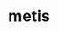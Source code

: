 ---
title: "metis"
layout: cache
categories: [package, develop]
meta: {"compilers": ["cce@18.0.0", "gcc@11.1.0", "gcc@11.4.0", "gcc@13.2.0", "gcc@7.3.1", "gcc@7.5.0", "intel-oneapi-compilers@2024.1.0", "intel-oneapi-compilers@2025.1.0"], "num_specs": 146, "num_specs_by_stack": {"aws-pcluster-x86_64_v4": 16, "data-vis-sdk": 10, "e4s": 16, "e4s-cray-rhel": 12, "e4s-neoverse-v2": 12, "e4s-oneapi": 16, "e4s-rocm-external": 6, "ml-linux-x86_64-rocm": 6, "radiuss": 12, "radiuss-aws": 12, "radiuss-aws-aarch64": 30, "root": 146, "tutorial": 4}, "oss": ["amzn2", "rhel8", "ubuntu18.04", "ubuntu20.04", "ubuntu22.04", "ubuntu24.04"], "platforms": ["linux"], "stacks": ["aws-pcluster-x86_64_v4", "data-vis-sdk", "e4s", "e4s-cray-rhel", "e4s-neoverse-v2", "e4s-oneapi", "e4s-rocm-external", "ml-linux-x86_64-rocm", "radiuss", "radiuss-aws", "radiuss-aws-aarch64", "root", "tutorial"], "targets": ["aarch64", "neoverse_v2", "x86_64_v3", "x86_64_v4"], "versions": ["5.1.0"]}
spec_details: [{"compiler": "intel-oneapi-compilers@2025.1.0", "hash": "2bijzmivhxpihahxqeiontytgylqtlv5", "os": "ubuntu22.04", "platform": "linux", "size": "-", "stacks": ["e4s-oneapi", "root"], "target": "x86_64_v3", "variants": ["build_system=cmake", "build_type=Release", "~gdb", "generator=make", "~int64", "~ipo", "~no_warning", "patches:=4991da9,93a7903,b1225da", "~real64", "+shared"], "versions": ["5.1.0"]}, {"compiler": "gcc@7.3.1", "hash": "2ciyamksq2xdf3qft57ytf2rkhcrkixg", "os": "amzn2", "platform": "linux", "size": "-", "stacks": ["radiuss-aws-aarch64", "root"], "target": "aarch64", "variants": ["build_system=cmake", "build_type=Release", "~gdb", "generator=make", "~int64", "~ipo", "~no_warning", "patches:=4991da9,93a7903,b1225da", "~real64", "+shared"], "versions": ["5.1.0"]}, {"compiler": "gcc@7.3.1", "hash": "2dvfzwkueenpi6rrdwxr6vjfk4vu6wm2", "os": "amzn2", "platform": "linux", "size": "-", "stacks": ["radiuss-aws-aarch64", "root"], "target": "aarch64", "variants": ["build_system=cmake", "build_type=Release", "~gdb", "generator=make", "~int64", "~ipo", "~no_warning", "patches:=4991da9,93a7903,b1225da", "~real64", "+shared"], "versions": ["5.1.0"]}, {"compiler": "intel-oneapi-compilers@2025.1.0", "hash": "2gwjefofa3s4si4nozvjpckqnebvvdt5", "os": "ubuntu22.04", "platform": "linux", "size": "-", "stacks": ["e4s-oneapi", "root"], "target": "x86_64_v3", "variants": ["build_system=cmake", "build_type=Release", "~gdb", "generator=make", "~int64", "~ipo", "~no_warning", "patches:=4991da9,93a7903,b1225da", "~real64", "+shared"], "versions": ["5.1.0"]}, {"compiler": "gcc@11.1.0", "hash": "2kwijhh6z4dtuinxj3yxj2bskffqw2eo", "os": "ubuntu20.04", "platform": "linux", "size": "-", "stacks": ["data-vis-sdk", "root"], "target": "x86_64_v3", "variants": ["build_system=cmake", "build_type=Release", "~gdb", "generator=make", "~int64", "~ipo", "~no_warning", "patches:=4991da9,93a7903,b1225da", "~real64", "+shared"], "versions": ["5.1.0"]}, {"compiler": "intel-oneapi-compilers@2025.1.0", "hash": "2t3ykfjcaluu4ywnjrhqxlubchraz3gp", "os": "ubuntu22.04", "platform": "linux", "size": "-", "stacks": ["e4s-oneapi", "root"], "target": "x86_64_v3", "variants": ["build_system=cmake", "build_type=Release", "~gdb", "generator=make", "~int64", "~ipo", "~no_warning", "patches:=4991da9,93a7903,b1225da", "~real64", "+shared"], "versions": ["5.1.0"]}, {"compiler": "gcc@11.1.0", "hash": "2wzswvne56jpgqptr6cesrgpmqruapy6", "os": "ubuntu20.04", "platform": "linux", "size": "-", "stacks": ["data-vis-sdk", "root"], "target": "x86_64_v3", "variants": ["build_system=cmake", "build_type=Release", "~gdb", "generator=make", "~int64", "~ipo", "~no_warning", "patches:=4991da9,93a7903,b1225da", "~real64", "+shared"], "versions": ["5.1.0"]}, {"compiler": "gcc@7.3.1", "hash": "2y5ohsz44a6dad5iu7fofdfemnttpnv6", "os": "amzn2", "platform": "linux", "size": "-", "stacks": ["radiuss-aws-aarch64", "root"], "target": "aarch64", "variants": ["build_system=cmake", "build_type=Release", "~gdb", "generator=make", "~int64", "~ipo", "~no_warning", "patches:=4991da9,93a7903,b1225da", "~real64", "+shared"], "versions": ["5.1.0"]}, {"compiler": "cce@18.0.0", "hash": "3hcpbrkr5nnbhgbhtyrl2bnzsdlv5qbc", "os": "rhel8", "platform": "linux", "size": "-", "stacks": ["e4s-cray-rhel", "root"], "target": "x86_64_v3", "variants": ["build_system=cmake", "build_type=Release", "~gdb", "generator=make", "~int64", "~ipo", "~no_warning", "patches:=4991da9,93a7903", "~real64", "+shared"], "versions": ["5.1.0"]}, {"compiler": "gcc@7.3.1", "hash": "427voanhuww6vbbtpidmwol6dt3pokut", "os": "amzn2", "platform": "linux", "size": "-", "stacks": ["radiuss-aws", "root"], "target": "x86_64_v3", "variants": ["build_system=cmake", "build_type=Release", "~gdb", "generator=make", "~int64", "~ipo", "~no_warning", "patches:=4991da9,93a7903,b1225da", "~real64", "+shared"], "versions": ["5.1.0"]}, {"compiler": "gcc@7.5.0", "hash": "46zzcpimaz2biztcvoqhniszd4sy26yy", "os": "ubuntu18.04", "platform": "linux", "size": "-", "stacks": ["radiuss", "root"], "target": "x86_64_v3", "variants": ["build_system=cmake", "build_type=Release", "~gdb", "generator=make", "~int64", "~ipo", "~no_warning", "patches:=4991da9,93a7903,b1225da", "~real64", "+shared"], "versions": ["5.1.0"]}, {"compiler": "gcc@7.3.1", "hash": "4ksp67ca3s6foezhbdqbhxookthm4aeu", "os": "amzn2", "platform": "linux", "size": "-", "stacks": ["radiuss-aws", "root"], "target": "x86_64_v3", "variants": ["build_system=cmake", "build_type=Release", "~gdb", "generator=make", "~int64", "~ipo", "~no_warning", "patches:=4991da9,93a7903,b1225da", "~real64", "+shared"], "versions": ["5.1.0"]}, {"compiler": "intel-oneapi-compilers@2024.1.0", "hash": "4wwwjrquwio6fkpxhujb5ipdllssn6ek", "os": "amzn2", "platform": "linux", "size": "-", "stacks": ["aws-pcluster-x86_64_v4", "root"], "target": "x86_64_v3", "variants": ["build_system=cmake", "build_type=Release", "~gdb", "generator=make", "~int64", "~ipo", "~no_warning", "patches:=4991da9,93a7903,b1225da", "~real64", "+shared"], "versions": ["5.1.0"]}, {"compiler": "gcc@7.5.0", "hash": "5452j633rhu5pzkzf7jqx74bseuwyo64", "os": "ubuntu18.04", "platform": "linux", "size": "-", "stacks": ["radiuss", "root"], "target": "x86_64_v3", "variants": ["build_system=cmake", "build_type=Release", "~gdb", "generator=make", "~int64", "~ipo", "~no_warning", "patches:=4991da9,93a7903,b1225da", "~real64", "+shared"], "versions": ["5.1.0"]}, {"compiler": "intel-oneapi-compilers@2024.1.0", "hash": "54s2vvcm24syk6qisfmcnbvlyx26lexw", "os": "amzn2", "platform": "linux", "size": "-", "stacks": ["aws-pcluster-x86_64_v4", "root"], "target": "x86_64_v3", "variants": ["build_system=cmake", "build_type=Release", "~gdb", "generator=make", "~int64", "~ipo", "~no_warning", "patches:=4991da9,93a7903,b1225da", "~real64", "+shared"], "versions": ["5.1.0"]}, {"compiler": "intel-oneapi-compilers@2024.1.0", "hash": "57vbiro22cordte57vndmezs6ucqcere", "os": "amzn2", "platform": "linux", "size": "-", "stacks": ["aws-pcluster-x86_64_v4", "root"], "target": "x86_64_v4", "variants": ["build_system=cmake", "build_type=Release", "~gdb", "generator=make", "~int64", "~ipo", "~no_warning", "patches:=4991da9,93a7903,b1225da", "~real64", "+shared"], "versions": ["5.1.0"]}, {"compiler": "gcc@7.5.0", "hash": "5mpnj4adkajuq4hhkiri6rezqwb2hnyb", "os": "ubuntu18.04", "platform": "linux", "size": "-", "stacks": ["radiuss", "root"], "target": "x86_64_v3", "variants": ["build_system=cmake", "build_type=Release", "~gdb", "generator=make", "~int64", "~ipo", "~no_warning", "patches:=4991da9,93a7903,b1225da", "~real64", "+shared"], "versions": ["5.1.0"]}, {"compiler": "intel-oneapi-compilers@2024.1.0", "hash": "5piux76uqvaozlxcf2cot3lhnkikzoxh", "os": "amzn2", "platform": "linux", "size": "-", "stacks": ["aws-pcluster-x86_64_v4", "root"], "target": "x86_64_v4", "variants": ["build_system=cmake", "build_type=Release", "~gdb", "generator=make", "~int64", "~ipo", "~no_warning", "patches:=4991da9,93a7903,b1225da", "~real64", "+shared"], "versions": ["5.1.0"]}, {"compiler": "gcc@7.3.1", "hash": "5rqy76e26hixromaxs7jguo4g46flu65", "os": "amzn2", "platform": "linux", "size": "-", "stacks": ["radiuss-aws-aarch64", "root"], "target": "aarch64", "variants": ["build_system=cmake", "build_type=Release", "~gdb", "generator=make", "~int64", "~ipo", "~no_warning", "patches:=4991da9,93a7903,b1225da", "~real64", "+shared"], "versions": ["5.1.0"]}, {"compiler": "intel-oneapi-compilers@2025.1.0", "hash": "5zbjkmovhzvihxurds7bflzpvkmzldhl", "os": "ubuntu22.04", "platform": "linux", "size": "-", "stacks": ["e4s-oneapi", "root"], "target": "x86_64_v3", "variants": ["build_system=cmake", "build_type=Release", "~gdb", "generator=make", "~int64", "~ipo", "~no_warning", "patches:=4991da9,93a7903,b1225da", "~real64", "+shared"], "versions": ["5.1.0"]}, {"compiler": "intel-oneapi-compilers@2024.1.0", "hash": "63zv74ma2a5pyht4dqqfttojxenozjr7", "os": "amzn2", "platform": "linux", "size": "-", "stacks": ["aws-pcluster-x86_64_v4", "root"], "target": "x86_64_v3", "variants": ["build_system=cmake", "build_type=Release", "~gdb", "generator=make", "~int64", "~ipo", "~no_warning", "patches:=4991da9,93a7903,b1225da", "~real64", "+shared"], "versions": ["5.1.0"]}, {"compiler": "gcc@11.4.0", "hash": "6c2j5jpnymrc4qtufhmfal5gof5biuph", "os": "ubuntu22.04", "platform": "linux", "size": "-", "stacks": ["e4s-neoverse-v2", "root"], "target": "neoverse_v2", "variants": ["build_system=cmake", "build_type=Release", "~gdb", "generator=make", "~int64", "~ipo", "~no_warning", "patches:=4991da9,93a7903,b1225da", "~real64", "+shared"], "versions": ["5.1.0"]}, {"compiler": "gcc@7.3.1", "hash": "6p25x7yzyh4e76apij36dtiqr27ijk6l", "os": "amzn2", "platform": "linux", "size": "-", "stacks": ["radiuss-aws-aarch64", "root"], "target": "aarch64", "variants": ["build_system=cmake", "build_type=Release", "~gdb", "generator=make", "~int64", "~ipo", "~no_warning", "patches:=4991da9,93a7903,b1225da", "~real64", "+shared"], "versions": ["5.1.0"]}, {"compiler": "gcc@7.3.1", "hash": "6pgw2dr66f5gonpktgb4yt65wmi7anqh", "os": "amzn2", "platform": "linux", "size": "-", "stacks": ["radiuss-aws", "root"], "target": "x86_64_v3", "variants": ["build_system=cmake", "build_type=Release", "~gdb", "generator=make", "~int64", "~ipo", "~no_warning", "patches:=4991da9,93a7903,b1225da", "~real64", "+shared"], "versions": ["5.1.0"]}, {"compiler": "gcc@11.4.0", "hash": "6u2fqffdwspemrn6ad5ycghyzyuzare6", "os": "ubuntu22.04", "platform": "linux", "size": "-", "stacks": ["e4s-neoverse-v2", "root"], "target": "neoverse_v2", "variants": ["build_system=cmake", "build_type=Release", "~gdb", "generator=make", "~int64", "~ipo", "~no_warning", "patches:=4991da9,93a7903,b1225da", "~real64", "+shared"], "versions": ["5.1.0"]}, {"compiler": "cce@18.0.0", "hash": "6zntta7oeame6ilzsmiau7waqhcfs3dx", "os": "rhel8", "platform": "linux", "size": "-", "stacks": ["e4s-cray-rhel", "root"], "target": "x86_64_v3", "variants": ["build_system=cmake", "build_type=Release", "~gdb", "generator=make", "~int64", "~ipo", "~no_warning", "patches:=4991da9,93a7903", "~real64", "+shared"], "versions": ["5.1.0"]}, {"compiler": "gcc@7.3.1", "hash": "7cennyao4szngbiafbvuc6bzohlixko4", "os": "amzn2", "platform": "linux", "size": "-", "stacks": ["radiuss-aws", "root"], "target": "x86_64_v3", "variants": ["build_system=cmake", "build_type=Release", "~gdb", "generator=make", "~int64", "~ipo", "~no_warning", "patches:=4991da9,93a7903,b1225da", "~real64", "+shared"], "versions": ["5.1.0"]}, {"compiler": "cce@18.0.0", "hash": "7gng4q4bkw7ncr4ucvqaz7ine26sfrfm", "os": "rhel8", "platform": "linux", "size": "-", "stacks": ["e4s-cray-rhel", "root"], "target": "x86_64_v3", "variants": ["build_system=cmake", "build_type=Release", "~gdb", "generator=make", "~int64", "~ipo", "~no_warning", "patches:=4991da9,93a7903", "~real64", "+shared"], "versions": ["5.1.0"]}, {"compiler": "intel-oneapi-compilers@2024.1.0", "hash": "7kmnemdvstdkbz33jyyh5dea75mwgker", "os": "amzn2", "platform": "linux", "size": "-", "stacks": ["aws-pcluster-x86_64_v4", "root"], "target": "x86_64_v3", "variants": ["build_system=cmake", "build_type=Release", "~gdb", "generator=make", "~int64", "~ipo", "~no_warning", "patches:=4991da9,93a7903,b1225da", "~real64", "+shared"], "versions": ["5.1.0"]}, {"compiler": "intel-oneapi-compilers@2025.1.0", "hash": "7lzcxy36lvsxx5ckg6jpprafbttcudsp", "os": "ubuntu22.04", "platform": "linux", "size": "-", "stacks": ["e4s-oneapi", "root"], "target": "x86_64_v3", "variants": ["build_system=cmake", "build_type=Release", "~gdb", "generator=make", "~int64", "~ipo", "~no_warning", "patches:=4991da9,93a7903,b1225da", "~real64", "+shared"], "versions": ["5.1.0"]}, {"compiler": "intel-oneapi-compilers@2025.1.0", "hash": "7mtij3vw575dxxmvf3wr56qacg43d7qk", "os": "ubuntu22.04", "platform": "linux", "size": "-", "stacks": ["e4s-oneapi", "root"], "target": "x86_64_v3", "variants": ["build_system=cmake", "build_type=Release", "~gdb", "generator=make", "~int64", "~ipo", "~no_warning", "patches:=4991da9,93a7903,b1225da", "~real64", "+shared"], "versions": ["5.1.0"]}, {"compiler": "gcc@7.3.1", "hash": "7v7i3px7xx5opebq3aiivhcj7f4megod", "os": "amzn2", "platform": "linux", "size": "-", "stacks": ["radiuss-aws-aarch64", "root"], "target": "aarch64", "variants": ["build_system=cmake", "build_type=Release", "~gdb", "generator=make", "~int64", "~ipo", "~no_warning", "patches:=4991da9,93a7903,b1225da", "~real64", "+shared"], "versions": ["5.1.0"]}, {"compiler": "gcc@11.4.0", "hash": "ajn4q2oqdguutedhl66g2fqy5j3ovphp", "os": "ubuntu22.04", "platform": "linux", "size": "-", "stacks": ["e4s-neoverse-v2", "root"], "target": "neoverse_v2", "variants": ["build_system=cmake", "build_type=Release", "~gdb", "generator=make", "~int64", "~ipo", "~no_warning", "patches:=4991da9,93a7903,b1225da", "~real64", "+shared"], "versions": ["5.1.0"]}, {"compiler": "gcc@7.3.1", "hash": "ars43wod63j4qdu3c7yn32nj26fzwprv", "os": "amzn2", "platform": "linux", "size": "-", "stacks": ["radiuss-aws-aarch64", "root"], "target": "aarch64", "variants": ["build_system=cmake", "build_type=Release", "~gdb", "generator=make", "~int64", "~ipo", "~no_warning", "patches:=4991da9,93a7903,b1225da", "~real64", "+shared"], "versions": ["5.1.0"]}, {"compiler": "cce@18.0.0", "hash": "b7rmsi7decz2gk4daj3sisomvyry22xt", "os": "rhel8", "platform": "linux", "size": "-", "stacks": ["e4s-cray-rhel", "root"], "target": "x86_64_v3", "variants": ["build_system=cmake", "build_type=Release", "~gdb", "generator=make", "~int64", "~ipo", "~no_warning", "patches:=4991da9,93a7903", "~real64", "+shared"], "versions": ["5.1.0"]}, {"compiler": "gcc@11.4.0", "hash": "bdixlw25f2ycz4zvnfgwqudayj2dviju", "os": "ubuntu22.04", "platform": "linux", "size": "-", "stacks": ["e4s", "root"], "target": "x86_64_v3", "variants": ["build_system=cmake", "build_type=Release", "~gdb", "generator=make", "~int64", "~ipo", "~no_warning", "patches:=4991da9,93a7903,b1225da", "~real64", "+shared"], "versions": ["5.1.0"]}, {"compiler": "gcc@11.1.0", "hash": "blzyhjrosrkfk6guxeede7jn5xyxkazq", "os": "ubuntu20.04", "platform": "linux", "size": "-", "stacks": ["data-vis-sdk", "root"], "target": "x86_64_v3", "variants": ["build_system=cmake", "build_type=Release", "~gdb", "generator=make", "~int64", "~ipo", "~no_warning", "patches:=4991da9,93a7903,b1225da", "~real64", "+shared"], "versions": ["5.1.0"]}, {"compiler": "gcc@7.3.1", "hash": "bmzr6vdgrojkparnauqzhyo5qm4aceyr", "os": "amzn2", "platform": "linux", "size": "-", "stacks": ["radiuss-aws", "root"], "target": "x86_64_v3", "variants": ["build_system=cmake", "build_type=Release", "~gdb", "generator=make", "~int64", "~ipo", "~no_warning", "patches:=4991da9,93a7903,b1225da", "~real64", "+shared"], "versions": ["5.1.0"]}, {"compiler": "gcc@11.4.0", "hash": "bogcenn4eruytgnfe7gamcgyxg4o66a6", "os": "ubuntu22.04", "platform": "linux", "size": "-", "stacks": ["e4s", "root"], "target": "x86_64_v3", "variants": ["build_system=cmake", "build_type=Release", "~gdb", "generator=make", "~int64", "~ipo", "~no_warning", "patches:=4991da9,93a7903,b1225da", "~real64", "+shared"], "versions": ["5.1.0"]}, {"compiler": "intel-oneapi-compilers@2024.1.0", "hash": "c4m4nzjaqhudfp6sr5e5hneizcqz4nwt", "os": "amzn2", "platform": "linux", "size": "-", "stacks": ["aws-pcluster-x86_64_v4", "root"], "target": "x86_64_v4", "variants": ["build_system=cmake", "build_type=Release", "~gdb", "generator=make", "~int64", "~ipo", "~no_warning", "patches:=4991da9,93a7903,b1225da", "~real64", "+shared"], "versions": ["5.1.0"]}, {"compiler": "gcc@11.4.0", "hash": "ckenz5u53j3syu5kivyrrajahg6pn56y", "os": "ubuntu22.04", "platform": "linux", "size": "-", "stacks": ["e4s", "root"], "target": "x86_64_v3", "variants": ["build_system=cmake", "build_type=Release", "~gdb", "generator=make", "~int64", "~ipo", "~no_warning", "patches:=4991da9,93a7903,b1225da", "~real64", "+shared"], "versions": ["5.1.0"]}, {"compiler": "gcc@7.5.0", "hash": "co7oqkcumj4bdj7droskmadberryy7n3", "os": "ubuntu18.04", "platform": "linux", "size": "-", "stacks": ["radiuss", "root"], "target": "x86_64_v3", "variants": ["build_system=cmake", "build_type=Release", "~gdb", "generator=make", "~int64", "~ipo", "~no_warning", "patches:=4991da9,93a7903,b1225da", "~real64", "+shared"], "versions": ["5.1.0"]}, {"compiler": "gcc@11.4.0", "hash": "cocpgx4jauiytlmdcwrui35mcvwdj5r2", "os": "ubuntu22.04", "platform": "linux", "size": "-", "stacks": ["e4s-neoverse-v2", "root"], "target": "neoverse_v2", "variants": ["build_system=cmake", "build_type=Release", "~gdb", "generator=make", "~int64", "~ipo", "~no_warning", "patches:=4991da9,93a7903,b1225da", "~real64", "+shared"], "versions": ["5.1.0"]}, {"compiler": "gcc@11.1.0", "hash": "crhkqxanjwq4bf6nnggowcjas3mdxgef", "os": "ubuntu20.04", "platform": "linux", "size": "-", "stacks": ["data-vis-sdk", "root"], "target": "x86_64_v3", "variants": ["build_system=cmake", "build_type=Release", "~gdb", "generator=make", "~int64", "~ipo", "~no_warning", "patches:=4991da9,93a7903,b1225da", "~real64", "+shared"], "versions": ["5.1.0"]}, {"compiler": "gcc@11.1.0", "hash": "crzc3hvcaf5ql2fakw46amzw43g2hxyu", "os": "ubuntu20.04", "platform": "linux", "size": "-", "stacks": ["data-vis-sdk", "root"], "target": "x86_64_v3", "variants": ["build_system=cmake", "build_type=Release", "~gdb", "generator=make", "~int64", "~ipo", "~no_warning", "patches:=4991da9,93a7903,b1225da", "~real64", "+shared"], "versions": ["5.1.0"]}, {"compiler": "intel-oneapi-compilers@2025.1.0", "hash": "cult2ibp24ng5ovqdcwxmntkjdnzuicl", "os": "ubuntu22.04", "platform": "linux", "size": "-", "stacks": ["e4s-oneapi", "root"], "target": "x86_64_v3", "variants": ["build_system=cmake", "build_type=Release", "~gdb", "generator=make", "~int64", "~ipo", "~no_warning", "patches:=4991da9,93a7903,b1225da", "~real64", "+shared"], "versions": ["5.1.0"]}, {"compiler": "gcc@13.2.0", "hash": "dfwyvymqkowtwhmvltpj4re6jl3cfmiq", "os": "ubuntu24.04", "platform": "linux", "size": "-", "stacks": ["ml-linux-x86_64-rocm", "root"], "target": "x86_64_v3", "variants": ["build_system=cmake", "build_type=Release", "~gdb", "generator=make", "~int64", "~ipo", "~no_warning", "patches:=4991da9,93a7903,b1225da", "~real64", "+shared"], "versions": ["5.1.0"]}, {"compiler": "gcc@7.3.1", "hash": "dgvfm4aab6fvvpwo2iw7mnssihu6e3bt", "os": "amzn2", "platform": "linux", "size": "-", "stacks": ["radiuss-aws-aarch64", "root"], "target": "aarch64", "variants": ["build_system=cmake", "build_type=Release", "~gdb", "generator=make", "~int64", "~ipo", "~no_warning", "patches:=4991da9,93a7903,b1225da", "~real64", "+shared"], "versions": ["5.1.0"]}, {"compiler": "gcc@13.2.0", "hash": "e3v4tdppe4hhf23sluydxhdewb4av36s", "os": "ubuntu24.04", "platform": "linux", "size": "-", "stacks": ["ml-linux-x86_64-rocm", "root"], "target": "x86_64_v3", "variants": ["build_system=cmake", "build_type=Release", "~gdb", "generator=make", "~int64", "~ipo", "~no_warning", "patches:=4991da9,93a7903,b1225da", "~real64", "+shared"], "versions": ["5.1.0"]}, {"compiler": "cce@18.0.0", "hash": "e4dyzywbv6qidgfruzlz25gat7gkecwr", "os": "rhel8", "platform": "linux", "size": "-", "stacks": ["e4s-cray-rhel", "root"], "target": "x86_64_v3", "variants": ["build_system=cmake", "build_type=Release", "~gdb", "generator=make", "~int64", "~ipo", "~no_warning", "patches:=4991da9,93a7903", "~real64", "+shared"], "versions": ["5.1.0"]}, {"compiler": "cce@18.0.0", "hash": "e5wdraakvtlzigin2wqc44wj5smrkofx", "os": "rhel8", "platform": "linux", "size": "-", "stacks": ["e4s-cray-rhel", "root"], "target": "x86_64_v3", "variants": ["build_system=cmake", "build_type=Release", "~gdb", "generator=make", "~int64", "~ipo", "~no_warning", "patches:=4991da9,93a7903", "~real64", "+shared"], "versions": ["5.1.0"]}, {"compiler": "intel-oneapi-compilers@2024.1.0", "hash": "edtlbhwmizbx2wlldgnhbwue3wwqxtiw", "os": "amzn2", "platform": "linux", "size": "-", "stacks": ["aws-pcluster-x86_64_v4", "root"], "target": "x86_64_v4", "variants": ["build_system=cmake", "build_type=Release", "~gdb", "generator=make", "~int64", "~ipo", "~no_warning", "patches:=4991da9,93a7903,b1225da", "~real64", "+shared"], "versions": ["5.1.0"]}, {"compiler": "gcc@7.3.1", "hash": "ef3i24j2ic6cscnkbl6k5eefnnkz5nsi", "os": "amzn2", "platform": "linux", "size": "-", "stacks": ["radiuss-aws-aarch64", "root"], "target": "aarch64", "variants": ["build_system=cmake", "build_type=Release", "~gdb", "generator=make", "~int64", "~ipo", "~no_warning", "patches:=4991da9,93a7903,b1225da", "~real64", "+shared"], "versions": ["5.1.0"]}, {"compiler": "gcc@7.3.1", "hash": "efy364eh3fegei5p7qhbky3aqpilrypw", "os": "amzn2", "platform": "linux", "size": "-", "stacks": ["radiuss-aws-aarch64", "root"], "target": "aarch64", "variants": ["build_system=cmake", "build_type=Release", "~gdb", "generator=make", "~int64", "~ipo", "~no_warning", "patches:=4991da9,93a7903,b1225da", "~real64", "+shared"], "versions": ["5.1.0"]}, {"compiler": "gcc@11.4.0", "hash": "epouomuwiirwybyjfba44t3lcxmtz7mb", "os": "ubuntu22.04", "platform": "linux", "size": "-", "stacks": ["e4s", "root"], "target": "x86_64_v3", "variants": ["build_system=cmake", "build_type=Release", "~gdb", "generator=make", "~int64", "~ipo", "~no_warning", "patches:=4991da9,93a7903,b1225da", "~real64", "+shared"], "versions": ["5.1.0"]}, {"compiler": "cce@18.0.0", "hash": "euop7ih5jbbb572v6g45t3qiiq4vyx3e", "os": "rhel8", "platform": "linux", "size": "-", "stacks": ["e4s-cray-rhel", "root"], "target": "x86_64_v3", "variants": ["build_system=cmake", "build_type=Release", "~gdb", "generator=make", "~int64", "~ipo", "~no_warning", "patches:=4991da9,93a7903", "~real64", "+shared"], "versions": ["5.1.0"]}, {"compiler": "gcc@7.5.0", "hash": "exguouceysj7hyievycmjck5mc6yva6l", "os": "ubuntu18.04", "platform": "linux", "size": "-", "stacks": ["radiuss", "root"], "target": "x86_64_v3", "variants": ["build_system=cmake", "build_type=Release", "~gdb", "generator=make", "~int64", "~ipo", "~no_warning", "patches:=4991da9,93a7903,b1225da", "~real64", "+shared"], "versions": ["5.1.0"]}, {"compiler": "intel-oneapi-compilers@2024.1.0", "hash": "foajix7xcvzbaxzx5eqgwttge7nhvp4n", "os": "amzn2", "platform": "linux", "size": "-", "stacks": ["aws-pcluster-x86_64_v4", "root"], "target": "x86_64_v3", "variants": ["build_system=cmake", "build_type=Release", "~gdb", "generator=make", "~int64", "~ipo", "~no_warning", "patches:=4991da9,93a7903,b1225da", "~real64", "+shared"], "versions": ["5.1.0"]}, {"compiler": "intel-oneapi-compilers@2024.1.0", "hash": "fr3vjdhb4kroxknnesmik3hkru42treg", "os": "amzn2", "platform": "linux", "size": "-", "stacks": ["aws-pcluster-x86_64_v4", "root"], "target": "x86_64_v4", "variants": ["build_system=cmake", "build_type=Release", "~gdb", "generator=make", "~int64", "~ipo", "~no_warning", "patches:=4991da9,93a7903,b1225da", "~real64", "+shared"], "versions": ["5.1.0"]}, {"compiler": "intel-oneapi-compilers@2025.1.0", "hash": "girvzupgbdvrnktdxb2y56mtc2nb57of", "os": "ubuntu22.04", "platform": "linux", "size": "-", "stacks": ["e4s-oneapi", "root"], "target": "x86_64_v3", "variants": ["build_system=cmake", "build_type=Release", "~gdb", "generator=make", "~int64", "~ipo", "~no_warning", "patches:=4991da9,93a7903,b1225da", "~real64", "+shared"], "versions": ["5.1.0"]}, {"compiler": "gcc@7.3.1", "hash": "gpwhx2h5eqlhce2kemjscmwthwfjjoov", "os": "amzn2", "platform": "linux", "size": "-", "stacks": ["radiuss-aws-aarch64", "root"], "target": "aarch64", "variants": ["build_system=cmake", "build_type=Release", "~gdb", "generator=make", "~int64", "~ipo", "~no_warning", "patches:=4991da9,93a7903,b1225da", "~real64", "+shared"], "versions": ["5.1.0"]}, {"compiler": "gcc@7.5.0", "hash": "hjefeodraqxkztaitugedilurnvk74ze", "os": "ubuntu18.04", "platform": "linux", "size": "-", "stacks": ["radiuss", "root"], "target": "x86_64_v3", "variants": ["build_system=cmake", "build_type=Release", "~gdb", "generator=make", "~int64", "~ipo", "~no_warning", "patches:=4991da9,93a7903,b1225da", "~real64", "+shared"], "versions": ["5.1.0"]}, {"compiler": "gcc@7.5.0", "hash": "hmzka3s6ifjqr6qtoqaxrkaeoo7o36mz", "os": "ubuntu18.04", "platform": "linux", "size": "-", "stacks": ["radiuss", "root"], "target": "x86_64_v3", "variants": ["build_system=cmake", "build_type=Release", "~gdb", "generator=make", "~int64", "~ipo", "~no_warning", "patches:=4991da9,93a7903,b1225da", "~real64", "+shared"], "versions": ["5.1.0"]}, {"compiler": "gcc@11.4.0", "hash": "id2s3hybofhpxoxgba6drvjs72sp457f", "os": "ubuntu22.04", "platform": "linux", "size": "-", "stacks": ["e4s", "root"], "target": "x86_64_v3", "variants": ["build_system=cmake", "build_type=Release", "~gdb", "generator=make", "~int64", "~ipo", "~no_warning", "patches:=4991da9,93a7903,b1225da", "~real64", "+shared"], "versions": ["5.1.0"]}, {"compiler": "gcc@11.4.0", "hash": "ig4v47q46h5l6ftqjnq6db6lcxsbpt54", "os": "ubuntu22.04", "platform": "linux", "size": "-", "stacks": ["e4s", "e4s-rocm-external", "root"], "target": "x86_64_v3", "variants": ["build_system=cmake", "build_type=Release", "~gdb", "generator=make", "~int64", "~ipo", "~no_warning", "patches:=4991da9,93a7903,b1225da", "~real64", "+shared"], "versions": ["5.1.0"]}, {"compiler": "gcc@11.4.0", "hash": "iggin5t5ra4czoyp2ugb3futrfgqgwue", "os": "ubuntu22.04", "platform": "linux", "size": "-", "stacks": ["e4s-neoverse-v2", "root"], "target": "neoverse_v2", "variants": ["build_system=cmake", "build_type=Release", "~gdb", "generator=make", "~int64", "~ipo", "~no_warning", "patches:=4991da9,93a7903,b1225da", "~real64", "+shared"], "versions": ["5.1.0"]}, {"compiler": "gcc@7.3.1", "hash": "ilaci5uowhurzxnpjruvfn4e4zy537aq", "os": "amzn2", "platform": "linux", "size": "-", "stacks": ["radiuss-aws-aarch64", "root"], "target": "aarch64", "variants": ["build_system=cmake", "build_type=Release", "~gdb", "generator=make", "~int64", "~ipo", "~no_warning", "patches:=4991da9,93a7903,b1225da", "~real64", "+shared"], "versions": ["5.1.0"]}, {"compiler": "gcc@7.3.1", "hash": "imqwnmtrart4fbbhq4klswasgusemtkt", "os": "amzn2", "platform": "linux", "size": "-", "stacks": ["radiuss-aws-aarch64", "root"], "target": "aarch64", "variants": ["build_system=cmake", "build_type=Release", "~gdb", "generator=make", "~int64", "~ipo", "~no_warning", "patches:=4991da9,93a7903,b1225da", "~real64", "+shared"], "versions": ["5.1.0"]}, {"compiler": "gcc@7.5.0", "hash": "iykidvq263tznhuxvug3fsuqnfdfp7no", "os": "ubuntu18.04", "platform": "linux", "size": "-", "stacks": ["radiuss", "root"], "target": "x86_64_v3", "variants": ["build_system=cmake", "build_type=Release", "~gdb", "generator=make", "~int64", "~ipo", "~no_warning", "patches:=4991da9,93a7903,b1225da", "~real64", "+shared"], "versions": ["5.1.0"]}, {"compiler": "gcc@11.4.0", "hash": "j6jz2eioukld3xbe2p7n7slyzhkuigkj", "os": "ubuntu22.04", "platform": "linux", "size": "-", "stacks": ["e4s", "root"], "target": "x86_64_v3", "variants": ["build_system=cmake", "build_type=Release", "~gdb", "generator=make", "~int64", "~ipo", "~no_warning", "patches:=4991da9,93a7903,b1225da", "~real64", "+shared"], "versions": ["5.1.0"]}, {"compiler": "gcc@11.1.0", "hash": "jlw24ywzpcisst6ojyldr2dllhewmjfv", "os": "ubuntu20.04", "platform": "linux", "size": "-", "stacks": ["data-vis-sdk", "root"], "target": "x86_64_v3", "variants": ["build_system=cmake", "build_type=Release", "~gdb", "generator=make", "~int64", "~ipo", "~no_warning", "patches:=4991da9,93a7903,b1225da", "~real64", "+shared"], "versions": ["5.1.0"]}, {"compiler": "cce@18.0.0", "hash": "k4tpecjx7jynarcg56qkp7zirj7kngop", "os": "rhel8", "platform": "linux", "size": "-", "stacks": ["e4s-cray-rhel", "root"], "target": "x86_64_v3", "variants": ["build_system=cmake", "build_type=Release", "~gdb", "generator=make", "~int64", "~ipo", "~no_warning", "patches:=4991da9,93a7903", "~real64", "+shared"], "versions": ["5.1.0"]}, {"compiler": "intel-oneapi-compilers@2025.1.0", "hash": "kbkqj7hth5y3h5pvmdgu664nvwwabiqi", "os": "ubuntu22.04", "platform": "linux", "size": "-", "stacks": ["e4s-oneapi", "root"], "target": "x86_64_v3", "variants": ["build_system=cmake", "build_type=Release", "~gdb", "generator=make", "~int64", "~ipo", "~no_warning", "patches:=4991da9,93a7903,b1225da", "~real64", "+shared"], "versions": ["5.1.0"]}, {"compiler": "gcc@7.5.0", "hash": "kj6p7hdotjbqsvktpz2dpsgngfcqu5y2", "os": "ubuntu18.04", "platform": "linux", "size": "-", "stacks": ["radiuss", "root"], "target": "x86_64_v3", "variants": ["build_system=cmake", "build_type=Release", "~gdb", "generator=make", "~int64", "~ipo", "~no_warning", "patches:=4991da9,93a7903,b1225da", "~real64", "+shared"], "versions": ["5.1.0"]}, {"compiler": "gcc@11.4.0", "hash": "kl6lqpzbwshwgbpm63gwf23e3k2lh5uz", "os": "ubuntu22.04", "platform": "linux", "size": "-", "stacks": ["e4s-neoverse-v2", "root"], "target": "neoverse_v2", "variants": ["build_system=cmake", "build_type=Release", "~gdb", "generator=make", "~int64", "~ipo", "~no_warning", "patches:=4991da9,93a7903,b1225da", "~real64", "+shared"], "versions": ["5.1.0"]}, {"compiler": "gcc@7.3.1", "hash": "kpbmrfpan344t25e24cd33m5ul7aumjt", "os": "amzn2", "platform": "linux", "size": "-", "stacks": ["radiuss-aws-aarch64", "root"], "target": "aarch64", "variants": ["build_system=cmake", "build_type=Release", "~gdb", "generator=make", "~int64", "~ipo", "~no_warning", "patches:=4991da9,93a7903,b1225da", "~real64", "+shared"], "versions": ["5.1.0"]}, {"compiler": "gcc@11.4.0", "hash": "kwi65em2u64qxp366ys6tozb3gltacru", "os": "ubuntu22.04", "platform": "linux", "size": "-", "stacks": ["e4s", "root"], "target": "x86_64_v3", "variants": ["build_system=cmake", "build_type=Release", "~gdb", "generator=make", "~int64", "~ipo", "~no_warning", "patches:=4991da9,93a7903,b1225da", "~real64", "+shared"], "versions": ["5.1.0"]}, {"compiler": "gcc@13.2.0", "hash": "l67omuzh6pvnr5sdyfq5vraus2tgzgop", "os": "ubuntu24.04", "platform": "linux", "size": "-", "stacks": ["ml-linux-x86_64-rocm", "root"], "target": "x86_64_v3", "variants": ["build_system=cmake", "build_type=Release", "~gdb", "generator=make", "~int64", "~ipo", "~no_warning", "patches:=4991da9,93a7903,b1225da", "~real64", "+shared"], "versions": ["5.1.0"]}, {"compiler": "gcc@11.4.0", "hash": "lf67spe5pxvjqq7d244l7akfq724mdwx", "os": "ubuntu22.04", "platform": "linux", "size": "-", "stacks": ["e4s-neoverse-v2", "root"], "target": "neoverse_v2", "variants": ["build_system=cmake", "build_type=Release", "~gdb", "generator=make", "~int64", "~ipo", "~no_warning", "patches:=4991da9,93a7903,b1225da", "~real64", "+shared"], "versions": ["5.1.0"]}, {"compiler": "gcc@7.3.1", "hash": "lglnbydzanc4wy23j4j3gx4mgblbbgl5", "os": "amzn2", "platform": "linux", "size": "-", "stacks": ["radiuss-aws-aarch64", "root"], "target": "aarch64", "variants": ["build_system=cmake", "build_type=Release", "~gdb", "generator=make", "~int64", "~ipo", "~no_warning", "patches:=4991da9,93a7903,b1225da", "~real64", "+shared"], "versions": ["5.1.0"]}, {"compiler": "intel-oneapi-compilers@2025.1.0", "hash": "lky45332ggipgxre3er32uqkq5xui5wt", "os": "ubuntu22.04", "platform": "linux", "size": "-", "stacks": ["e4s-oneapi", "root"], "target": "x86_64_v3", "variants": ["build_system=cmake", "build_type=Release", "~gdb", "generator=make", "~int64", "~ipo", "~no_warning", "patches:=4991da9,93a7903,b1225da", "~real64", "+shared"], "versions": ["5.1.0"]}, {"compiler": "gcc@7.3.1", "hash": "lxjrae3xkdi3fgske5jrr4wsjh27upby", "os": "amzn2", "platform": "linux", "size": "-", "stacks": ["radiuss-aws", "root"], "target": "x86_64_v3", "variants": ["build_system=cmake", "build_type=Release", "~gdb", "generator=make", "~int64", "~ipo", "~no_warning", "patches:=4991da9,93a7903,b1225da", "~real64", "+shared"], "versions": ["5.1.0"]}, {"compiler": "gcc@7.3.1", "hash": "m7lwywn2iayptgdlmx6uyuxmqabquq4u", "os": "amzn2", "platform": "linux", "size": "-", "stacks": ["radiuss-aws", "root"], "target": "x86_64_v3", "variants": ["build_system=cmake", "build_type=Release", "~gdb", "generator=make", "~int64", "~ipo", "~no_warning", "patches:=4991da9,93a7903,b1225da", "~real64", "+shared"], "versions": ["5.1.0"]}, {"compiler": "gcc@7.3.1", "hash": "mnujqgqdgyynqko36r5gizycy6xl4vwg", "os": "amzn2", "platform": "linux", "size": "-", "stacks": ["radiuss-aws-aarch64", "root"], "target": "aarch64", "variants": ["build_system=cmake", "build_type=Release", "~gdb", "generator=make", "~int64", "~ipo", "~no_warning", "patches:=4991da9,93a7903,b1225da", "~real64", "+shared"], "versions": ["5.1.0"]}, {"compiler": "gcc@7.3.1", "hash": "moioe3o2h6hwyjgnf7p4ujz7ip36gbex", "os": "amzn2", "platform": "linux", "size": "-", "stacks": ["radiuss-aws", "root"], "target": "x86_64_v3", "variants": ["build_system=cmake", "build_type=Release", "~gdb", "generator=make", "~int64", "~ipo", "~no_warning", "patches:=4991da9,93a7903,b1225da", "~real64", "+shared"], "versions": ["5.1.0"]}, {"compiler": "gcc@7.3.1", "hash": "mujuz7ccwadshwtmkvq32s3uzcicror4", "os": "amzn2", "platform": "linux", "size": "-", "stacks": ["radiuss-aws-aarch64", "root"], "target": "aarch64", "variants": ["build_system=cmake", "build_type=Release", "~gdb", "generator=make", "~int64", "~ipo", "~no_warning", "patches:=4991da9,93a7903,b1225da", "~real64", "+shared"], "versions": ["5.1.0"]}, {"compiler": "gcc@7.3.1", "hash": "mvttof5weuk2qjwfqa6hcbbuyurl3bic", "os": "amzn2", "platform": "linux", "size": "-", "stacks": ["radiuss-aws-aarch64", "root"], "target": "aarch64", "variants": ["build_system=cmake", "build_type=Release", "~gdb", "generator=make", "~int64", "~ipo", "~no_warning", "patches:=4991da9,93a7903,b1225da", "~real64", "+shared"], "versions": ["5.1.0"]}, {"compiler": "gcc@11.4.0", "hash": "mxglulg4tfjlv3muu7y536yegs6amesj", "os": "ubuntu22.04", "platform": "linux", "size": "-", "stacks": ["e4s", "e4s-rocm-external", "root"], "target": "x86_64_v3", "variants": ["build_system=cmake", "build_type=Release", "~gdb", "generator=make", "~int64", "~ipo", "~no_warning", "patches:=4991da9,93a7903,b1225da", "~real64", "+shared"], "versions": ["5.1.0"]}, {"compiler": "gcc@7.5.0", "hash": "mzhtkqdbmdjd62njqo6mjek7ux42zj6g", "os": "ubuntu18.04", "platform": "linux", "size": "-", "stacks": ["radiuss", "root"], "target": "x86_64_v3", "variants": ["build_system=cmake", "build_type=Release", "~gdb", "generator=make", "~int64", "~ipo", "~no_warning", "patches:=4991da9,93a7903,b1225da", "~real64", "+shared"], "versions": ["5.1.0"]}, {"compiler": "gcc@11.4.0", "hash": "nf4qxx6cafsshswgihhspujettliiej6", "os": "ubuntu22.04", "platform": "linux", "size": "-", "stacks": ["e4s-neoverse-v2", "root"], "target": "neoverse_v2", "variants": ["build_system=cmake", "build_type=Release", "~gdb", "generator=make", "~int64", "~ipo", "~no_warning", "patches:=4991da9,93a7903,b1225da", "~real64", "+shared"], "versions": ["5.1.0"]}, {"compiler": "intel-oneapi-compilers@2025.1.0", "hash": "nl4jhwdhc5qbsvleyip43dq2w3kr7i2b", "os": "ubuntu22.04", "platform": "linux", "size": "-", "stacks": ["e4s-oneapi", "root"], "target": "x86_64_v3", "variants": ["build_system=cmake", "build_type=Release", "~gdb", "generator=make", "~int64", "~ipo", "~no_warning", "patches:=4991da9,93a7903,b1225da", "~real64", "+shared"], "versions": ["5.1.0"]}, {"compiler": "gcc@7.3.1", "hash": "ny7mngkb66o5enkhkngjcl2cxahliaiy", "os": "amzn2", "platform": "linux", "size": "-", "stacks": ["radiuss-aws-aarch64", "root"], "target": "aarch64", "variants": ["build_system=cmake", "build_type=Release", "~gdb", "generator=make", "~int64", "~ipo", "~no_warning", "patches:=4991da9,93a7903,b1225da", "~real64", "+shared"], "versions": ["5.1.0"]}, {"compiler": "gcc@11.4.0", "hash": "o3i4yprhzi23edtmeq5blidw55lddyy5", "os": "ubuntu22.04", "platform": "linux", "size": "-", "stacks": ["root", "tutorial"], "target": "x86_64_v3", "variants": ["build_system=cmake", "build_type=Release", "~gdb", "generator=make", "~int64", "~ipo", "~no_warning", "patches:=4991da9,93a7903,b1225da", "~real64", "+shared"], "versions": ["5.1.0"]}, {"compiler": "gcc@7.3.1", "hash": "ooceutl4ebl4jqdrgfvv4te7mntjxzaw", "os": "amzn2", "platform": "linux", "size": "-", "stacks": ["radiuss-aws-aarch64", "root"], "target": "aarch64", "variants": ["build_system=cmake", "build_type=Release", "~gdb", "generator=make", "~int64", "~ipo", "~no_warning", "patches:=4991da9,93a7903,b1225da", "~real64", "+shared"], "versions": ["5.1.0"]}, {"compiler": "gcc@11.4.0", "hash": "otok4ynh7q2kw64qsk4eja7y4osavomd", "os": "ubuntu22.04", "platform": "linux", "size": "-", "stacks": ["e4s-neoverse-v2", "root"], "target": "neoverse_v2", "variants": ["build_system=cmake", "build_type=Release", "~gdb", "generator=make", "~int64", "~ipo", "~no_warning", "patches:=4991da9,93a7903,b1225da", "~real64", "+shared"], "versions": ["5.1.0"]}, {"compiler": "cce@18.0.0", "hash": "ovq336uzzkohjfwlo5bmthufhm2vtx7m", "os": "rhel8", "platform": "linux", "size": "-", "stacks": ["e4s-cray-rhel", "root"], "target": "x86_64_v3", "variants": ["build_system=cmake", "build_type=Release", "~gdb", "generator=make", "~int64", "~ipo", "~no_warning", "patches:=4991da9,93a7903", "~real64", "+shared"], "versions": ["5.1.0"]}, {"compiler": "gcc@7.3.1", "hash": "p3rvfykodkpmnw6upvopboac7syj2op3", "os": "amzn2", "platform": "linux", "size": "-", "stacks": ["radiuss-aws-aarch64", "root"], "target": "aarch64", "variants": ["build_system=cmake", "build_type=Release", "~gdb", "generator=make", "~int64", "~ipo", "~no_warning", "patches:=4991da9,93a7903,b1225da", "~real64", "+shared"], "versions": ["5.1.0"]}, {"compiler": "gcc@11.1.0", "hash": "p5fjjc6s5deonpgwupqsh5krktsdcsfj", "os": "ubuntu20.04", "platform": "linux", "size": "-", "stacks": ["data-vis-sdk", "root"], "target": "x86_64_v3", "variants": ["build_system=cmake", "build_type=Release", "~gdb", "generator=make", "~int64", "~ipo", "~no_warning", "patches:=4991da9,93a7903,b1225da", "~real64", "+shared"], "versions": ["5.1.0"]}, {"compiler": "gcc@7.3.1", "hash": "plhzdbuzbc5gqh7qcjwj74ks7bzp26bm", "os": "amzn2", "platform": "linux", "size": "-", "stacks": ["radiuss-aws-aarch64", "root"], "target": "aarch64", "variants": ["build_system=cmake", "build_type=Release", "~gdb", "generator=make", "~int64", "~ipo", "~no_warning", "patches:=4991da9,93a7903,b1225da", "~real64", "+shared"], "versions": ["5.1.0"]}, {"compiler": "gcc@11.4.0", "hash": "pofc4apm6gxawioboxpy4v5nqfoxqh3c", "os": "ubuntu22.04", "platform": "linux", "size": "-", "stacks": ["e4s-neoverse-v2", "root"], "target": "neoverse_v2", "variants": ["build_system=cmake", "build_type=Release", "~gdb", "generator=make", "~int64", "~ipo", "~no_warning", "patches:=4991da9,93a7903,b1225da", "~real64", "+shared"], "versions": ["5.1.0"]}, {"compiler": "gcc@11.4.0", "hash": "pt25seexymqsb4c2j7vcwipta75prdhn", "os": "ubuntu22.04", "platform": "linux", "size": "-", "stacks": ["e4s", "e4s-rocm-external", "root"], "target": "x86_64_v3", "variants": ["build_system=cmake", "build_type=Release", "~gdb", "generator=make", "~int64", "~ipo", "~no_warning", "patches:=4991da9,93a7903,b1225da", "~real64", "+shared"], "versions": ["5.1.0"]}, {"compiler": "gcc@13.2.0", "hash": "pxxr4wluobt7vtsa36ykhd7tncnangdp", "os": "ubuntu24.04", "platform": "linux", "size": "-", "stacks": ["ml-linux-x86_64-rocm", "root"], "target": "x86_64_v3", "variants": ["build_system=cmake", "build_type=Release", "~gdb", "generator=make", "~int64", "~ipo", "~no_warning", "patches:=4991da9,93a7903,b1225da", "~real64", "+shared"], "versions": ["5.1.0"]}, {"compiler": "intel-oneapi-compilers@2024.1.0", "hash": "q7rgr3idu3kztwzaipuw73tll745ydtq", "os": "amzn2", "platform": "linux", "size": "-", "stacks": ["aws-pcluster-x86_64_v4", "root"], "target": "x86_64_v4", "variants": ["build_system=cmake", "build_type=Release", "~gdb", "generator=make", "~int64", "~ipo", "~no_warning", "patches:=4991da9,93a7903,b1225da", "~real64", "+shared"], "versions": ["5.1.0"]}, {"compiler": "gcc@7.3.1", "hash": "qkigx4dsttejnbnpbbdkxs4eei2h4fwb", "os": "amzn2", "platform": "linux", "size": "-", "stacks": ["radiuss-aws-aarch64", "root"], "target": "aarch64", "variants": ["build_system=cmake", "build_type=Release", "~gdb", "generator=make", "~int64", "~ipo", "~no_warning", "patches:=4991da9,93a7903,b1225da", "~real64", "+shared"], "versions": ["5.1.0"]}, {"compiler": "gcc@13.2.0", "hash": "qnrxajxjlyjeu72aytlt5h2r45ichk6u", "os": "ubuntu24.04", "platform": "linux", "size": "-", "stacks": ["ml-linux-x86_64-rocm", "root"], "target": "x86_64_v3", "variants": ["build_system=cmake", "build_type=Release", "~gdb", "generator=make", "~int64", "~ipo", "~no_warning", "patches:=4991da9,93a7903,b1225da", "~real64", "+shared"], "versions": ["5.1.0"]}, {"compiler": "gcc@11.4.0", "hash": "qum4tau6a2ukzqs3wb2322kihc3trr7q", "os": "ubuntu22.04", "platform": "linux", "size": "-", "stacks": ["root", "tutorial"], "target": "x86_64_v3", "variants": ["build_system=cmake", "build_type=Release", "~gdb", "generator=make", "~int64", "~ipo", "~no_warning", "patches:=4991da9,93a7903,b1225da", "~real64", "+shared"], "versions": ["5.1.0"]}, {"compiler": "gcc@7.3.1", "hash": "r5s7er55suetpkpg3ejbfr2e2elfg2wg", "os": "amzn2", "platform": "linux", "size": "-", "stacks": ["radiuss-aws-aarch64", "root"], "target": "aarch64", "variants": ["build_system=cmake", "build_type=Release", "~gdb", "generator=make", "~int64", "~ipo", "~no_warning", "patches:=4991da9,93a7903,b1225da", "~real64", "+shared"], "versions": ["5.1.0"]}, {"compiler": "intel-oneapi-compilers@2025.1.0", "hash": "rdoiwyfc7uhz2d3ulvwrcf7kg4nho7pb", "os": "ubuntu22.04", "platform": "linux", "size": "-", "stacks": ["e4s-oneapi", "root"], "target": "x86_64_v3", "variants": ["build_system=cmake", "build_type=Release", "~gdb", "generator=make", "~int64", "~ipo", "~no_warning", "patches:=4991da9,93a7903,b1225da", "~real64", "+shared"], "versions": ["5.1.0"]}, {"compiler": "gcc@7.3.1", "hash": "rt5iarsxqnmxscr5qxarcrdx6kknosr7", "os": "amzn2", "platform": "linux", "size": "-", "stacks": ["radiuss-aws", "root"], "target": "x86_64_v3", "variants": ["build_system=cmake", "build_type=Release", "~gdb", "generator=make", "~int64", "~ipo", "~no_warning", "patches:=4991da9,93a7903,b1225da", "~real64", "+shared"], "versions": ["5.1.0"]}, {"compiler": "gcc@11.4.0", "hash": "rxfogfgf3kyxf464xeyzkemivqirt7cp", "os": "ubuntu22.04", "platform": "linux", "size": "-", "stacks": ["e4s", "root"], "target": "x86_64_v3", "variants": ["build_system=cmake", "build_type=Release", "~gdb", "generator=make", "~int64", "~ipo", "~no_warning", "patches:=4991da9,93a7903,b1225da", "~real64", "+shared"], "versions": ["5.1.0"]}, {"compiler": "gcc@11.1.0", "hash": "s2rbjl75zwzlrgetvqtyxljb3j54pupy", "os": "ubuntu20.04", "platform": "linux", "size": "-", "stacks": ["data-vis-sdk", "root"], "target": "x86_64_v3", "variants": ["build_system=cmake", "build_type=Release", "~gdb", "generator=make", "~int64", "~ipo", "~no_warning", "patches:=4991da9,93a7903,b1225da", "~real64", "+shared"], "versions": ["5.1.0"]}, {"compiler": "cce@18.0.0", "hash": "sa77ciqracc2rrqqwq2fadp7r7wrtt5n", "os": "rhel8", "platform": "linux", "size": "-", "stacks": ["e4s-cray-rhel", "root"], "target": "x86_64_v3", "variants": ["build_system=cmake", "build_type=Release", "~gdb", "generator=make", "~int64", "~ipo", "~no_warning", "patches:=4991da9,93a7903", "~real64", "+shared"], "versions": ["5.1.0"]}, {"compiler": "gcc@7.3.1", "hash": "syi6nmqmxlg4jepnsrpcaywpcwak767r", "os": "amzn2", "platform": "linux", "size": "-", "stacks": ["radiuss-aws-aarch64", "root"], "target": "aarch64", "variants": ["build_system=cmake", "build_type=Release", "~gdb", "generator=make", "~int64", "~ipo", "~no_warning", "patches:=4991da9,93a7903,b1225da", "~real64", "+shared"], "versions": ["5.1.0"]}, {"compiler": "intel-oneapi-compilers@2025.1.0", "hash": "szzac75h6r5bkt5ghnbzkann2q2ytb5j", "os": "ubuntu22.04", "platform": "linux", "size": "-", "stacks": ["e4s-oneapi", "root"], "target": "x86_64_v3", "variants": ["build_system=cmake", "build_type=Release", "~gdb", "generator=make", "~int64", "~ipo", "~no_warning", "patches:=4991da9,93a7903,b1225da", "~real64", "+shared"], "versions": ["5.1.0"]}, {"compiler": "gcc@7.3.1", "hash": "tps4d2kilvwnbwqleanaqs5t5vq2kt2n", "os": "amzn2", "platform": "linux", "size": "-", "stacks": ["radiuss-aws-aarch64", "root"], "target": "aarch64", "variants": ["build_system=cmake", "build_type=Release", "~gdb", "generator=make", "~int64", "~ipo", "~no_warning", "patches:=4991da9,93a7903,b1225da", "~real64", "+shared"], "versions": ["5.1.0"]}, {"compiler": "gcc@7.3.1", "hash": "u5lxepehginwrdrmquxu37ino4lzdmik", "os": "amzn2", "platform": "linux", "size": "-", "stacks": ["radiuss-aws-aarch64", "root"], "target": "aarch64", "variants": ["build_system=cmake", "build_type=Release", "~gdb", "generator=make", "~int64", "~ipo", "~no_warning", "patches:=4991da9,93a7903,b1225da", "~real64", "+shared"], "versions": ["5.1.0"]}, {"compiler": "gcc@11.4.0", "hash": "u6kztm6kv7nkpmylugwo4jltbykjf2j2", "os": "ubuntu22.04", "platform": "linux", "size": "-", "stacks": ["e4s-neoverse-v2", "root"], "target": "neoverse_v2", "variants": ["build_system=cmake", "build_type=Release", "~gdb", "generator=make", "~int64", "~ipo", "~no_warning", "patches:=4991da9,93a7903,b1225da", "~real64", "+shared"], "versions": ["5.1.0"]}, {"compiler": "cce@18.0.0", "hash": "u7n4nqo533zbduibhzeeda5icdmyodak", "os": "rhel8", "platform": "linux", "size": "-", "stacks": ["e4s-cray-rhel", "root"], "target": "x86_64_v3", "variants": ["build_system=cmake", "build_type=Release", "~gdb", "generator=make", "~int64", "~ipo", "~no_warning", "patches:=4991da9,93a7903", "~real64", "+shared"], "versions": ["5.1.0"]}, {"compiler": "intel-oneapi-compilers@2024.1.0", "hash": "ujxezugx7fjd4mmounxaqdqvqc6o5qwe", "os": "amzn2", "platform": "linux", "size": "-", "stacks": ["aws-pcluster-x86_64_v4", "root"], "target": "x86_64_v3", "variants": ["build_system=cmake", "build_type=Release", "~gdb", "generator=make", "~int64", "~ipo", "~no_warning", "patches:=4991da9,93a7903,b1225da", "~real64", "+shared"], "versions": ["5.1.0"]}, {"compiler": "gcc@11.4.0", "hash": "uowor3rbi7s7cnnoye2okggcrw5nu5xz", "os": "ubuntu22.04", "platform": "linux", "size": "-", "stacks": ["root", "tutorial"], "target": "x86_64_v3", "variants": ["build_system=cmake", "build_type=Release", "~gdb", "generator=make", "~int64", "~ipo", "~no_warning", "patches:=4991da9,93a7903,b1225da", "~real64", "+shared"], "versions": ["5.1.0"]}, {"compiler": "intel-oneapi-compilers@2025.1.0", "hash": "uozcjutsmihvlfrshn24cymd4pd7o5tp", "os": "ubuntu22.04", "platform": "linux", "size": "-", "stacks": ["e4s-oneapi", "root"], "target": "x86_64_v3", "variants": ["build_system=cmake", "build_type=Release", "~gdb", "generator=make", "~int64", "~ipo", "~no_warning", "patches:=4991da9,93a7903,b1225da", "~real64", "+shared"], "versions": ["5.1.0"]}, {"compiler": "intel-oneapi-compilers@2024.1.0", "hash": "upmoym6p6d2imn67kogkx4jxmrpvcw6m", "os": "amzn2", "platform": "linux", "size": "-", "stacks": ["aws-pcluster-x86_64_v4", "root"], "target": "x86_64_v4", "variants": ["build_system=cmake", "build_type=Release", "~gdb", "generator=make", "~int64", "~ipo", "~no_warning", "patches:=4991da9,93a7903,b1225da", "~real64", "+shared"], "versions": ["5.1.0"]}, {"compiler": "gcc@11.1.0", "hash": "urqngsrlxpea6of76bsjvcb5uo6p3tni", "os": "ubuntu20.04", "platform": "linux", "size": "-", "stacks": ["data-vis-sdk", "root"], "target": "x86_64_v3", "variants": ["build_system=cmake", "build_type=Release", "~gdb", "generator=make", "~int64", "~ipo", "~no_warning", "patches:=4991da9,93a7903,b1225da", "~real64", "+shared"], "versions": ["5.1.0"]}, {"compiler": "gcc@11.4.0", "hash": "uxkp6hb2qmxvtaciz6sw2gpywbizaywo", "os": "ubuntu22.04", "platform": "linux", "size": "-", "stacks": ["root", "tutorial"], "target": "x86_64_v3", "variants": ["build_system=cmake", "build_type=Release", "~gdb", "generator=make", "~int64", "~ipo", "~no_warning", "patches:=4991da9,93a7903,b1225da", "~real64", "+shared"], "versions": ["5.1.0"]}, {"compiler": "intel-oneapi-compilers@2024.1.0", "hash": "v7qpxg4vvy5gw5z3sx3c5ir4ip45slei", "os": "amzn2", "platform": "linux", "size": "-", "stacks": ["aws-pcluster-x86_64_v4", "root"], "target": "x86_64_v4", "variants": ["build_system=cmake", "build_type=Release", "~gdb", "generator=make", "~int64", "~ipo", "~no_warning", "patches:=4991da9,93a7903,b1225da", "~real64", "+shared"], "versions": ["5.1.0"]}, {"compiler": "intel-oneapi-compilers@2025.1.0", "hash": "vt6w6ju6nvzctdo4od6rgy7ez44pve2r", "os": "ubuntu22.04", "platform": "linux", "size": "-", "stacks": ["e4s-oneapi", "root"], "target": "x86_64_v3", "variants": ["build_system=cmake", "build_type=Release", "~gdb", "generator=make", "~int64", "~ipo", "~no_warning", "patches:=4991da9,93a7903,b1225da", "~real64", "+shared"], "versions": ["5.1.0"]}, {"compiler": "gcc@11.4.0", "hash": "wawzw3eenmxvw3z25yfroe5h33ufcyuo", "os": "ubuntu22.04", "platform": "linux", "size": "-", "stacks": ["e4s", "e4s-rocm-external", "root"], "target": "x86_64_v3", "variants": ["build_system=cmake", "build_type=Release", "~gdb", "generator=make", "~int64", "~ipo", "~no_warning", "patches:=4991da9,93a7903,b1225da", "~real64", "+shared"], "versions": ["5.1.0"]}, {"compiler": "intel-oneapi-compilers@2024.1.0", "hash": "weqy24xmvx5b7k4couv52evxs5wfguvq", "os": "amzn2", "platform": "linux", "size": "-", "stacks": ["aws-pcluster-x86_64_v4", "root"], "target": "x86_64_v3", "variants": ["build_system=cmake", "build_type=Release", "~gdb", "generator=make", "~int64", "~ipo", "~no_warning", "patches:=4991da9,93a7903,b1225da", "~real64", "+shared"], "versions": ["5.1.0"]}, {"compiler": "gcc@13.2.0", "hash": "wf2tz5kfjiwimr577jvioxg7tovzhwcu", "os": "ubuntu24.04", "platform": "linux", "size": "-", "stacks": ["ml-linux-x86_64-rocm", "root"], "target": "x86_64_v3", "variants": ["build_system=cmake", "build_type=Release", "~gdb", "generator=make", "~int64", "~ipo", "~no_warning", "patches:=4991da9,93a7903,b1225da", "~real64", "+shared"], "versions": ["5.1.0"]}, {"compiler": "gcc@7.5.0", "hash": "wkhiitjwad4dpbu4x6ipb4lw3cr4xjng", "os": "ubuntu18.04", "platform": "linux", "size": "-", "stacks": ["radiuss", "root"], "target": "x86_64_v3", "variants": ["build_system=cmake", "build_type=Release", "~gdb", "generator=make", "~int64", "~ipo", "~no_warning", "patches:=4991da9,93a7903,b1225da", "~real64", "+shared"], "versions": ["5.1.0"]}, {"compiler": "gcc@7.5.0", "hash": "wkmzavucqaiiveugr63mgmwkkkhe5mo5", "os": "ubuntu18.04", "platform": "linux", "size": "-", "stacks": ["radiuss", "root"], "target": "x86_64_v3", "variants": ["build_system=cmake", "build_type=Release", "~gdb", "generator=make", "~int64", "~ipo", "~no_warning", "patches:=4991da9,93a7903,b1225da", "~real64", "+shared"], "versions": ["5.1.0"]}, {"compiler": "gcc@7.3.1", "hash": "wp3outkyhkraoroi3qavhpppt3irmdlj", "os": "amzn2", "platform": "linux", "size": "-", "stacks": ["radiuss-aws", "root"], "target": "x86_64_v3", "variants": ["build_system=cmake", "build_type=Release", "~gdb", "generator=make", "~int64", "~ipo", "~no_warning", "patches:=4991da9,93a7903,b1225da", "~real64", "+shared"], "versions": ["5.1.0"]}, {"compiler": "gcc@11.4.0", "hash": "wtmuxd6u7ikqkiu7gz63wbdsql2lgbff", "os": "ubuntu22.04", "platform": "linux", "size": "-", "stacks": ["e4s", "e4s-rocm-external", "root"], "target": "x86_64_v3", "variants": ["build_system=cmake", "build_type=Release", "~gdb", "generator=make", "~int64", "~ipo", "~no_warning", "patches:=4991da9,93a7903,b1225da", "~real64", "+shared"], "versions": ["5.1.0"]}, {"compiler": "cce@18.0.0", "hash": "xdb7tgaijz4b2swhcwrdn3o3jpi4q7bo", "os": "rhel8", "platform": "linux", "size": "-", "stacks": ["e4s-cray-rhel", "root"], "target": "x86_64_v3", "variants": ["build_system=cmake", "build_type=Release", "~gdb", "generator=make", "~int64", "~ipo", "~no_warning", "patches:=4991da9,93a7903", "~real64", "+shared"], "versions": ["5.1.0"]}, {"compiler": "gcc@7.3.1", "hash": "xwlgrmysedutrla4th3z75eqkj4gslks", "os": "amzn2", "platform": "linux", "size": "-", "stacks": ["radiuss-aws-aarch64", "root"], "target": "aarch64", "variants": ["build_system=cmake", "build_type=Release", "~gdb", "generator=make", "~int64", "~ipo", "~no_warning", "patches:=4991da9,93a7903,b1225da", "~real64", "+shared"], "versions": ["5.1.0"]}, {"compiler": "gcc@7.3.1", "hash": "yhfcagfgcgnraxh3avodulimchny6ylu", "os": "amzn2", "platform": "linux", "size": "-", "stacks": ["radiuss-aws", "root"], "target": "x86_64_v3", "variants": ["build_system=cmake", "build_type=Release", "~gdb", "generator=make", "~int64", "~ipo", "~no_warning", "patches:=4991da9,93a7903,b1225da", "~real64", "+shared"], "versions": ["5.1.0"]}, {"compiler": "gcc@11.4.0", "hash": "ykv5d25agetirgg4dsa3gebwy5nqrepr", "os": "ubuntu22.04", "platform": "linux", "size": "-", "stacks": ["e4s", "root"], "target": "x86_64_v3", "variants": ["build_system=cmake", "build_type=Release", "~gdb", "generator=make", "~int64", "~ipo", "~no_warning", "patches:=4991da9,93a7903,b1225da", "~real64", "+shared"], "versions": ["5.1.0"]}, {"compiler": "gcc@7.3.1", "hash": "ylldyebncdzpgkc6vvwy2kwmno2ywx2n", "os": "amzn2", "platform": "linux", "size": "-", "stacks": ["radiuss-aws", "root"], "target": "x86_64_v3", "variants": ["build_system=cmake", "build_type=Release", "~gdb", "generator=make", "~int64", "~ipo", "~no_warning", "patches:=4991da9,93a7903,b1225da", "~real64", "+shared"], "versions": ["5.1.0"]}, {"compiler": "gcc@11.1.0", "hash": "zbivlxhg7ctxz6ypwryaqt632vsz6jfd", "os": "ubuntu20.04", "platform": "linux", "size": "-", "stacks": ["data-vis-sdk", "root"], "target": "x86_64_v3", "variants": ["build_system=cmake", "build_type=Release", "~gdb", "generator=make", "~int64", "~ipo", "~no_warning", "patches:=4991da9,93a7903,b1225da", "~real64", "+shared"], "versions": ["5.1.0"]}, {"compiler": "gcc@11.4.0", "hash": "zdczmghb4ptdwpyzlh4ob7trz3qy5553", "os": "ubuntu22.04", "platform": "linux", "size": "-", "stacks": ["e4s-neoverse-v2", "root"], "target": "neoverse_v2", "variants": ["build_system=cmake", "build_type=Release", "~gdb", "generator=make", "~int64", "~ipo", "~no_warning", "patches:=4991da9,93a7903,b1225da", "~real64", "+shared"], "versions": ["5.1.0"]}, {"compiler": "intel-oneapi-compilers@2025.1.0", "hash": "zezhgrrtgvtzaa5t4zvzxv5jasklotiz", "os": "ubuntu22.04", "platform": "linux", "size": "-", "stacks": ["e4s-oneapi", "root"], "target": "x86_64_v3", "variants": ["build_system=cmake", "build_type=Release", "~gdb", "generator=make", "~int64", "~ipo", "~no_warning", "patches:=4991da9,93a7903,b1225da", "~real64", "+shared"], "versions": ["5.1.0"]}, {"compiler": "gcc@11.4.0", "hash": "zjosdgugtnfoeuvtxteik7tqnfy7ftnq", "os": "ubuntu22.04", "platform": "linux", "size": "-", "stacks": ["e4s", "e4s-rocm-external", "root"], "target": "x86_64_v3", "variants": ["build_system=cmake", "build_type=Release", "~gdb", "generator=make", "~int64", "~ipo", "~no_warning", "patches:=4991da9,93a7903,b1225da", "~real64", "+shared"], "versions": ["5.1.0"]}, {"compiler": "gcc@7.3.1", "hash": "zm5kh45cwqu43i26fcn5dzn2eccjb4ir", "os": "amzn2", "platform": "linux", "size": "-", "stacks": ["radiuss-aws-aarch64", "root"], "target": "aarch64", "variants": ["build_system=cmake", "build_type=Release", "~gdb", "generator=make", "~int64", "~ipo", "~no_warning", "patches:=4991da9,93a7903,b1225da", "~real64", "+shared"], "versions": ["5.1.0"]}, {"compiler": "intel-oneapi-compilers@2024.1.0", "hash": "zo7p3cfo7edxuh2knws3ifohouukyt2d", "os": "amzn2", "platform": "linux", "size": "-", "stacks": ["aws-pcluster-x86_64_v4", "root"], "target": "x86_64_v3", "variants": ["build_system=cmake", "build_type=Release", "~gdb", "generator=make", "~int64", "~ipo", "~no_warning", "patches:=4991da9,93a7903,b1225da", "~real64", "+shared"], "versions": ["5.1.0"]}, {"compiler": "gcc@7.3.1", "hash": "ztxbg5rqlf4xh6ntfgyc7q2p4bnbah7c", "os": "amzn2", "platform": "linux", "size": "-", "stacks": ["radiuss-aws-aarch64", "root"], "target": "aarch64", "variants": ["build_system=cmake", "build_type=Release", "~gdb", "generator=make", "~int64", "~ipo", "~no_warning", "patches:=4991da9,93a7903,b1225da", "~real64", "+shared"], "versions": ["5.1.0"]}, {"compiler": "gcc@11.4.0", "hash": "zva2ftj7abyodrbg3ycs7kk3wv2va6u5", "os": "ubuntu22.04", "platform": "linux", "size": "-", "stacks": ["e4s", "root"], "target": "x86_64_v3", "variants": ["build_system=cmake", "build_type=Release", "~gdb", "generator=make", "~int64", "~ipo", "~no_warning", "patches:=4991da9,93a7903,b1225da", "~real64", "+shared"], "versions": ["5.1.0"]}]
---